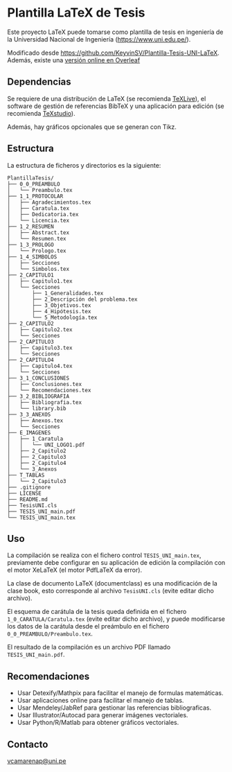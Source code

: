 # Plantilla LaTeX de Tesis


Este proyecto LaTeX puede tomarse como plantilla de tesis en ingeniería de la Universidad Nacional de Ingeniería (https://www.uni.edu.pe/). 

Modificado desde https://github.com/KeyvinSV/Plantilla-Tesis-UNI-LaTeX. Además, existe una [versión online en Overleaf](https://www.overleaf.com/latex/templates/tesis-uni-template-universidad-nacional-de-ingenieria/xtqfzxhdfbrt?fbclid=IwAR39xRK0puQSjKE25RWw4VR983R0Y9N2riFbJLUnNXQ6mL1H2n1KWuEauSI)


## Dependencias

Se requiere de una distribución de LaTeX (se recomienda [TeXLive](https://www.tug.org/texlive/)), el software de gestión de referencias BibTeX y una aplicación para edición (se recomienda [TeXstudio](https://www.texstudio.org/)). 

Además, hay gráficos opcionales que se generan con Tikz.


## Estructura

La estructura de ficheros y directorios es la siguiente:

```
PlantillaTesis/
├── 0_0_PREAMBULO
│   └── Preambulo.tex
├── 1_1_PROTOCOLAR
│   ├── Agradecimientos.tex
│   ├── Caratula.tex
│   ├── Dedicatoria.tex
│   └── Licencia.tex
├── 1_2_RESUMEN
│   ├── Abstract.tex
│   └── Resumen.tex
├── 1_3_PROLOGO
│   └── Prologo.tex
├── 1_4_SIMBOLOS
│   ├── Secciones
│   └── Simbolos.tex
├── 2_CAPITULO1
│   ├── Capitulo1.tex
│   └── Secciones
│       ├── 1_Generalidades.tex
│       ├── 2_Descripción del problema.tex
│       ├── 3_Objetivos.tex
│       ├── 4_Hipótesis.tex
│       └── 5_Metodología.tex
├── 2_CAPITULO2
│   ├── Capitulo2.tex
│   └── Secciones
├── 2_CAPITULO3
│   ├── Capitulo3.tex
│   └── Secciones
├── 2_CAPITULO4
│   ├── Capitulo4.tex
│   └── Secciones
├── 3_1_CONCLUSIONES
│   ├── Conclusiones.tex
│   └── Recomendaciones.tex
├── 3_2_BIBLIOGRAFIA
│   ├── Bibliografia.tex
│   └── library.bib
├── 3_3_ANEXOS
│   ├── Anexos.tex
│   └── Secciones    
├── E_IMAGENES
│   ├── 1_Caratula
│   │   └── UNI_LOGO1.pdf
│   ├── 2_Capitulo2
│   ├── 2_Capitulo3
│   ├── 2_Capitulo4
│   └── 3_Anexos
├── T_TABLAS
│   └── 2_Capitulo3
├── .gitignore
├── LICENSE
├── README.md
├── TesisUNI.cls
├── TESIS_UNI_main.pdf
└── TESIS_UNI_main.tex
```


## Uso

La compilación se realiza con el fichero control `TESIS_UNI_main.tex`, previamente debe configurar en su aplicación de edición la compilación con el motor XeLaTeX (el motor PdfLaTeX da error).

La clase de documento LaTeX (documentclass) es una modificación de la clase book, esto corresponde al archivo `TesisUNI.cls` (evite editar dicho archivo).

El esquema de carátula de la tesis queda definida en el fichero `1_0_CARATULA/Caratula.tex` (evite editar dicho archivo), y puede modificarse los datos de la carátula desde el preámbulo en el fichero `0_0_PREAMBULO/Preambulo.tex`.

El resultado de la compilación es un archivo PDF llamado `TESIS_UNI_main.pdf`.


## Recomendaciones

- Usar Detexify/Mathpix para facilitar el manejo de formulas matemáticas.
- Usar aplicaciones online para facilitar el manejo de tablas.
- Usar Mendeley/JabRef para gestionar las referencias bibliograficas.
- Usar Illustrator/Autocad para generar imágenes vectoriales.
- Usar Python/R/Matlab para obtener gráficos vectoriales.


## Contacto

vcamarenap@uni.pe
